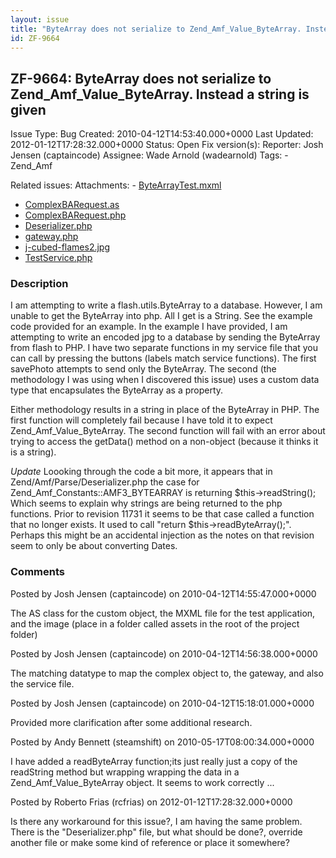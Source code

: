 ```yaml
---
layout: issue
title: "ByteArray does not serialize to Zend_Amf_Value_ByteArray. Instead a string is given"
id: ZF-9664
---
```


ZF-9664: ByteArray does not serialize to Zend\_Amf\_Value\_ByteArray. Instead a string is given
-----------------------------------------------------------------------------------------------

 Issue Type: Bug Created: 2010-04-12T14:53:40.000+0000 Last Updated: 2012-01-12T17:28:32.000+0000 Status: Open Fix version(s): 
 Reporter:  Josh Jensen (captaincode)  Assignee:  Wade Arnold (wadearnold)  Tags: - Zend\_Amf
 
 Related issues: 
 Attachments: - [ByteArrayTest.mxml](/issues/secure/attachment/12989/ByteArrayTest.mxml)
- [ComplexBARequest.as](/issues/secure/attachment/12990/ComplexBARequest.as)
- [ComplexBARequest.php](/issues/secure/attachment/12992/ComplexBARequest.php)
- [Deserializer.php](/issues/secure/attachment/13081/Deserializer.php)
- [gateway.php](/issues/secure/attachment/12993/gateway.php)
- [j-cubed-flames2.jpg](/issues/secure/attachment/12991/j-cubed-flames2.jpg)
- [TestService.php](/issues/secure/attachment/12994/TestService.php)
 
### Description

I am attempting to write a flash.utils.ByteArray to a database. However, I am unable to get the ByteArray into php. All I get is a String. See the example code provided for an example. In the example I have provided, I am attempting to write an encoded jpg to a database by sending the ByteArray from flash to PHP. I have two separate functions in my service file that you can call by pressing the buttons (labels match service functions). The first savePhoto attempts to send only the ByteArray. The second (the methodology I was using when I discovered this issue) uses a custom data type that encapsulates the ByteArray as a property.

Either methodology results in a string in place of the ByteArray in PHP. The first function will completely fail because I have told it to expect Zend\_Amf\_Value\_ByteArray. The second function will fail with an error about trying to access the getData() method on a non-object (because it thinks it is a string).

_Update_ Loooking through the code a bit more, it appears that in Zend/Amf/Parse/Deserializer.php the case for Zend\_Amf\_Constants::AMF3\_BYTEARRAY is returning $this->readString(); Which seems to explain why strings are being returned to the php functions. Prior to revision 11731 it seems to be that case called a function that no longer exists. It used to call "return $this->readByteArray();". Perhaps this might be an accidental injection as the notes on that revision seem to only be about converting Dates.

 

 

### Comments

Posted by Josh Jensen (captaincode) on 2010-04-12T14:55:47.000+0000

The AS class for the custom object, the MXML file for the test application, and the image (place in a folder called assets in the root of the project folder)

 

 

Posted by Josh Jensen (captaincode) on 2010-04-12T14:56:38.000+0000

The matching datatype to map the complex object to, the gateway, and also the service file.

 

 

Posted by Josh Jensen (captaincode) on 2010-04-12T15:18:01.000+0000

Provided more clarification after some additional research.

 

 

Posted by Andy Bennett (steamshift) on 2010-05-17T08:00:34.000+0000

I have added a readByteArray function;its just really just a copy of the readString method but wrapping wrapping the data in a Zend\_Amf\_Value\_ByteArray object. It seems to work correctly ...

 

 

Posted by Roberto Frias (rcfrias) on 2012-01-12T17:28:32.000+0000

Is there any workaround for this issue?, I am having the same problem. There is the "Deserializer.php" file, but what should be done?, override another file or make some kind of reference or place it somewhere?

 

 
